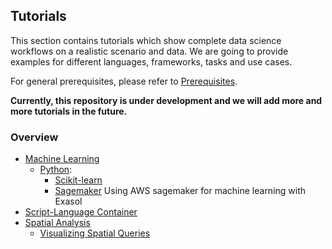 ## Tutorials
This section contains tutorials which show complete data science workflows on a realistic scenario and data. We are going to provide examples for different languages, frameworks, tasks and use cases.

For general prerequisites, please refer to [Prerequisites](../README.md).

**Currently, this repository is under development and we will add more and more tutorials in the future.**

### Overview

* [Machine Learning](machine-learning)
  * [Python](machine-learning/python):
    * [Scikit-learn](machine-learning/python/scikit-learn)
    * [Sagemaker](machine-learning/python/sagemaker) Using AWS sagemaker for machine learning with Exasol
* [Script-Language Container](script-languages)
* [Spatial Analysis](spatial-analysis)
  * [Visualizing Spatial Queries](spatial-analysis/visualizing_spatial_queries)
